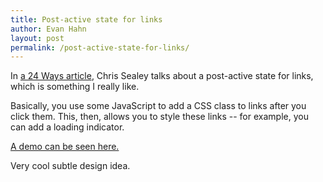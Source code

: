 ```yaml
---
title: Post-active state for links
author: Evan Hahn
layout: post
permalink: /post-active-state-for-links/
---
```

In [a 24 Ways article][1], Chris Sealey talks about a post-active state for links, which is something I really like.

Basically, you use some JavaScript to add a CSS class to links after you click them. This, then, allows you to style these links -- for example, you can add a loading indicator.

[A demo can be seen here.][2]

Very cool subtle design idea.

 [1]: http://24ways.org/2011/subliminal-user-experience
 [2]: http://media.24ways.org/2011/sealey/progress-activity.html
